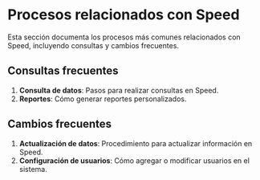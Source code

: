 # Procesos relacionados con Speed

Esta sección documenta los procesos más comunes relacionados con Speed, incluyendo consultas y cambios frecuentes.

## Consultas frecuentes
1. **Consulta de datos**: Pasos para realizar consultas en Speed.
2. **Reportes**: Cómo generar reportes personalizados.

## Cambios frecuentes
1. **Actualización de datos**: Procedimiento para actualizar información en Speed.
2. **Configuración de usuarios**: Cómo agregar o modificar usuarios en el sistema.